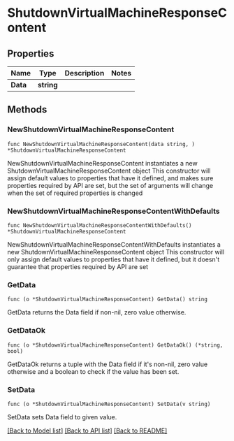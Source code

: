 # ShutdownVirtualMachineResponseContent

## Properties

Name | Type | Description | Notes
------------ | ------------- | ------------- | -------------
**Data** | **string** |  | 

## Methods

### NewShutdownVirtualMachineResponseContent

`func NewShutdownVirtualMachineResponseContent(data string, ) *ShutdownVirtualMachineResponseContent`

NewShutdownVirtualMachineResponseContent instantiates a new ShutdownVirtualMachineResponseContent object
This constructor will assign default values to properties that have it defined,
and makes sure properties required by API are set, but the set of arguments
will change when the set of required properties is changed

### NewShutdownVirtualMachineResponseContentWithDefaults

`func NewShutdownVirtualMachineResponseContentWithDefaults() *ShutdownVirtualMachineResponseContent`

NewShutdownVirtualMachineResponseContentWithDefaults instantiates a new ShutdownVirtualMachineResponseContent object
This constructor will only assign default values to properties that have it defined,
but it doesn't guarantee that properties required by API are set

### GetData

`func (o *ShutdownVirtualMachineResponseContent) GetData() string`

GetData returns the Data field if non-nil, zero value otherwise.

### GetDataOk

`func (o *ShutdownVirtualMachineResponseContent) GetDataOk() (*string, bool)`

GetDataOk returns a tuple with the Data field if it's non-nil, zero value otherwise
and a boolean to check if the value has been set.

### SetData

`func (o *ShutdownVirtualMachineResponseContent) SetData(v string)`

SetData sets Data field to given value.



[[Back to Model list]](../README.md#documentation-for-models) [[Back to API list]](../README.md#documentation-for-api-endpoints) [[Back to README]](../README.md)



